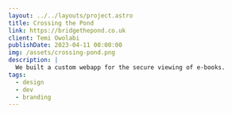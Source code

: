 ```yaml
---
layout: ../../layouts/project.astro
title: Crossing the Pond 
link: https://bridgethepond.co.uk
client: Temi Owolabi
publishDate: 2023-04-11 00:00:00
img: /assets/crossing-pond.png
description: |
  We built a custom webapp for the secure viewing of e-books.
tags:
  - design
  - dev
  - branding
---
```

